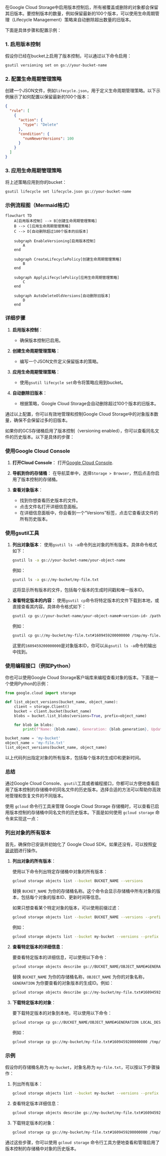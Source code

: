 在Google Cloud Storage中启用版本控制后，所有被覆盖或删除的对象都会保留其旧版本。要控制版本的数量，例如保留最新的100个版本，可以使用生命周期管理（Lifecycle Management）策略来自动删除超出数量的旧版本。

下面是具体步骤和配置示例：

### 1. 启用版本控制

假设你已经在bucket上启用了版本控制，可以通过以下命令启用：

```bash
gsutil versioning set on gs://your-bucket-name
```

### 2. 配置生命周期管理策略

创建一个JSON文件，例如`lifecycle.json`，用于定义生命周期管理策略。以下示例展示了如何配置以保留最新的100个版本：

```json
{
  "rule": [
    {
      "action": {
        "type": "Delete"
      },
      "condition": {
        "numNewerVersions": 100
      }
    }
  ]
}
```

### 3. 应用生命周期管理策略

将上述策略应用到你的bucket：

```bash
gsutil lifecycle set lifecycle.json gs://your-bucket-name
```

### 示例流程图（Mermaid格式）

```mermaid
flowchart TD
    A[启用版本控制] --> B[创建生命周期管理策略]
    B --> C[应用生命周期管理策略]
    C --> D[自动删除超过100个版本的旧版本]
    
    subgraph EnableVersioning[启用版本控制]
        A
    end
    
    subgraph CreateLifecyclePolicy[创建生命周期管理策略]
        B
    end
    
    subgraph ApplyLifecyclePolicy[应用生命周期管理策略]
        C
    end
    
    subgraph AutoDeleteOldVersions[自动删除旧版本]
        D
    end
```

### 详细步骤

1. **启用版本控制**：
   - 确保版本控制已启用。

2. **创建生命周期管理策略**：
   - 编写一个JSON文件定义保留版本的策略。

3. **应用生命周期管理策略**：
   - 使用`gsutil lifecycle set`命令将策略应用到bucket。

4. **自动删除旧版本**：
   - 根据策略，Google Cloud Storage会自动删除超过100个版本的旧版本。

通过以上配置，你可以有效地管理和控制Google Cloud Storage中的对象版本数量，确保不会保留过多的旧版本。

如果你的GCS存储桶启用了版本控制（versioning enabled），你可以查看同名文件的历史版本。以下是具体的步骤：

### 使用Google Cloud Console

1. **打开Cloud Console**：
   打开[Google Cloud Console](https://console.cloud.google.com/).

2. **导航到你的存储桶**：
   在导航菜单中，选择`Storage > Browser`，然后点击你启用了版本控制的存储桶。

3. **查看对象版本**：
   - 找到你想查看历史版本的文件。
   - 点击文件名打开详细信息面板。
   - 在详细信息面板中，你会看到一个“Versions”标签，点击它查看该文件的所有历史版本。

### 使用gsutil工具

1. **列出对象版本**：
   使用`gsutil ls -a`命令列出对象的所有版本。具体命令格式如下：

   ```sh
   gsutil ls -a gs://your-bucket-name/your-object-name
   ```

   例如：

   ```sh
   gsutil ls -a gs://my-bucket/my-file.txt
   ```

   这将显示所有版本的文件，包括每个版本的生成时间戳和唯一版本ID。

2. **查看特定版本的内容**：
   使用`gsutil cp`命令将特定版本的文件下载到本地，或直接查看其内容。具体命令格式如下：

   ```sh
   gsutil cp gs://your-bucket-name/your-object-name#<version-id> /path/to/destination
   ```

   例如：

   ```sh
   gsutil cp gs://my-bucket/my-file.txt#1609459200000000 /tmp/my-file.txt
   ```

   这里的`1609459200000000`是对象版本ID，你可以从`gsutil ls -a`命令的输出中找到。

### 使用编程接口（例如Python）

你也可以使用Google Cloud Storage客户端库来编程查看对象的版本。下面是一个使用Python的示例：

```python
from google.cloud import storage

def list_object_versions(bucket_name, object_name):
    client = storage.Client()
    bucket = client.bucket(bucket_name)
    blobs = bucket.list_blobs(versions=True, prefix=object_name)

    for blob in blobs:
        print(f"Name: {blob.name}, Generation: {blob.generation}, Updated: {blob.updated}")

bucket_name = 'my-bucket'
object_name = 'my-file.txt'
list_object_versions(bucket_name, object_name)
```

以上代码列出指定对象的所有版本，包括每个版本的生成ID和更新时间。

### 总结

通过Google Cloud Console、`gsutil`工具或者编程接口，你都可以方便地查看启用了版本控制的存储桶中的同名文件的历史版本。选择合适的方法可以帮助你高效地管理和恢复文件的不同版本。


使用 `gcloud` 命令行工具来管理 Google Cloud Storage 存储桶时，可以查看已启用版本控制的存储桶中同名文件的历史版本。下面是如何使用 `gcloud storage` 命令来实现这一点：

### 列出对象的所有版本

首先，确保你已安装并初始化了 Google Cloud SDK。如果还没有，可以按照[安装说明](https://cloud.google.com/sdk/docs/install)进行操作。

1. **列出对象的所有版本**：

   使用以下命令列出特定存储桶中对象的所有版本：

   ```sh
   gcloud storage objects list --bucket BUCKET_NAME --versions
   ```

   替换 `BUCKET_NAME` 为你的存储桶名称。这个命令会显示存储桶中所有对象的版本，包括每个对象的版本ID、更新时间等信息。

   如果只想查看某个特定对象的版本，可以使用前缀过滤：

   ```sh
   gcloud storage objects list --bucket BUCKET_NAME --versions --prefix OBJECT_NAME
   ```

   例如：

   ```sh
   gcloud storage objects list --bucket my-bucket --versions --prefix my-file.txt
   ```

2. **查看特定版本的详细信息**：

   要查看特定版本的详细信息，可以使用以下命令：

   ```sh
   gcloud storage objects describe gs://BUCKET_NAME/OBJECT_NAME#GENERATION
   ```

   替换 `BUCKET_NAME` 为你的存储桶名称，`OBJECT_NAME` 为你的对象名称，`GENERATION` 为你要查看的对象版本的生成ID。例如：

   ```sh
   gcloud storage objects describe gs://my-bucket/my-file.txt#1609459200000000
   ```

3. **下载特定版本的对象**：

   要下载特定版本的对象到本地，可以使用以下命令：

   ```sh
   gcloud storage cp gs://BUCKET_NAME/OBJECT_NAME#GENERATION LOCAL_DESTINATION
   ```

   例如：

   ```sh
   gcloud storage cp gs://my-bucket/my-file.txt#1609459200000000 /tmp/my-file.txt
   ```

### 示例

假设你的存储桶名称为 `my-bucket`，对象名称为 `my-file.txt`，可以按以下步骤操作：

1. 列出所有版本：

   ```sh
   gcloud storage objects list --bucket my-bucket --versions --prefix my-file.txt
   ```

2. 查看特定版本详细信息：

   ```sh
   gcloud storage objects describe gs://my-bucket/my-file.txt#1609459200000000
   ```

3. 下载特定版本的对象：

   ```sh
   gcloud storage cp gs://my-bucket/my-file.txt#1609459200000000 /tmp/my-file.txt
   ```

通过这些步骤，你可以使用 `gcloud storage` 命令行工具方便地查看和管理启用了版本控制的存储桶中对象的历史版本。





